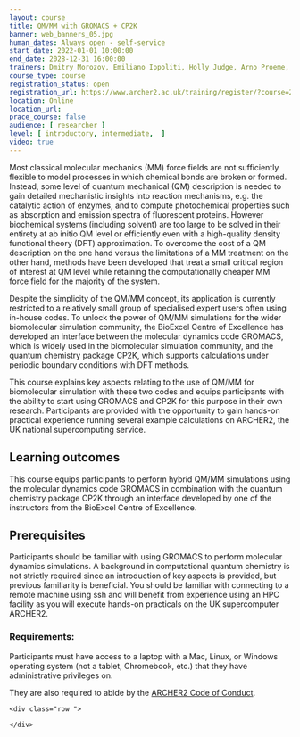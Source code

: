 ```yaml
---
layout: course
title: QM/MM with GROMACS + CP2K
banner: web_banners_05.jpg 
human_dates: Always open - self-service 
start_date: 2022-01-01 10:00:00
end_date: 2028-12-31 16:00:00
trainers: Dmitry Morozov, Emiliano Ippoliti, Holly Judge, Arno Proeme, and Julien Sindt
course_type: course
registration_status: open
registration_url: https://www.archer2.ac.uk/training/register/?course=220000-gromacs-self-service
location: Online
location_url:
prace_course: false
audience: [ researcher ]
level: [ introductory, intermediate,  ]
video: true
---
```



Most classical molecular mechanics (MM) force fields are not sufficiently flexible to model processes in which chemical bonds are broken or formed. Instead, some level of quantum mechanical (QM) description is needed to gain detailed mechanistic insights into reaction mechanisms, e.g. the catalytic action of enzymes, and to compute photochemical properties such as absorption and emission spectra of fluorescent proteins. However biochemical systems (including solvent) are too large to be solved in their entirety at ab initio QM level or efficiently even with a high-quality density functional theory (DFT) approximation. To overcome the cost of a QM description on the one hand versus the limitations of a MM treatment on the other hand, methods have been developed that treat a small critical region of interest at QM level while retaining the computationally cheaper MM force field for the majority of the system.

Despite the simplicity of the QM/MM concept, its application is currently restricted to a relatively small group of specialised expert users often using in-house codes. To unlock the power of QM/MM simulations for the wider biomolecular simulation community, the BioExcel Centre of Excellence has developed an interface between the molecular dynamics code GROMACS, which is widely used in the biomolecular simulation community, and the quantum chemistry package CP2K, which supports calculations under periodic boundary conditions with DFT methods.

This course explains key aspects relating to the use of QM/MM for biomolecular simulation with these two codes and equips participants with the ability to start using GROMACS and CP2K for this purpose in their own research. Participants are provided with the opportunity to gain hands-on practical experience running several example calculations on ARCHER2, the UK national supercomputing service.

## Learning outcomes

This course equips participants to perform hybrid QM/MM simulations using the molecular dynamics code GROMACS in combination with the quantum chemistry package CP2K through an interface developed by one of the instructors from the BioExcel Centre of Excellence.

## Prerequisites

Participants should be familiar with using GROMACS to perform molecular dynamics simulations. A background in computational quantum chemistry is not strictly required since an introduction of key aspects is provided, but previous familiarity is beneficial. You should be familiar with connecting to a remote machine using ssh and will benefit from experience using an HPC facility as you will execute hands-on practicals on the UK supercomputer ARCHER2.


### Requirements:

Participants must have access to a laptop with a Mac, Linux, or Windows operating system (not a tablet, Chromebook, etc.) that they have administrative privileges on.

They are also required to abide by the [ARCHER2  Code of Conduct](../../../about/policies/code-of-conduct.html). 




<section id="service">

<!-- 

<h2><a name="materials">Course materials</a></h2>
 -->


    <div class="row ">	

<!-- 		
      <div class="col-xs-6 col-sm-4">
        <a class="ar2_linkbox ar2_linkbox-green" 
          href="   ">
          <strong>Course materials</strong>         
        </a>
      </div>
 -->

<!--  
      <div class="col-xs-6 col-sm-4">
        <a class="ar2_linkbox ar2_linkbox-teal" 
          href="https://pad.archer2.ac.uk/p/NNNNNN-xxxxxxx">
          <strong>Course Chat</strong>       
        </a>
      </div>
		
 -->
 	</div>
		
		
					


<!-- 		
<h2><a name="videos">Videos</a></h2>

<h3>Session 1</h3>

<div>
	<iframe title="Video" width="560" height="315" src="https://www.youtube.com/embed/xxxxxxxxxxx" frameborder="0" allow="accelerometer; autoplay; encrypted-media; gyroscope; picture-in-picture" allowfullscreen></iframe>
</div>

 -->





<!-- 
<h2><a name="feedback">Feedback</a></h2>


    <div class="row ">	

      <div class="col-xs-6 col-sm-4">
        <a class="ar2_linkbox ar2_linkbox-teal" 

           href="../../feedback/?course=210000-openmp-self-service" 
 

		>
          <strong>Feedback</strong><br/>
          Please let us know what was great about this course and anything we can improve
        </a>
      </div>
    </div>
		
 -->		

 
</section>


